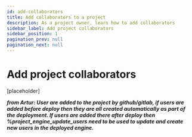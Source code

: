 ```yaml
---
id: add-collaborators
title: Add collaborators to a project
description: As a project owner, learn how to add collaborators
sidebar_label: Add project collaborators
sidebar_position: 1
pagination_prev: null
pagination_next: null
---
```


# Add project collaborators

[placeholder]

***from Artur: User are added to the project by github/gitlab, if users are added before deploy then they are all created automatically as part of the deployment. If users are added there after deploy then %project_engine_update_users need to be used to update and create new users in the deployed engine.***
